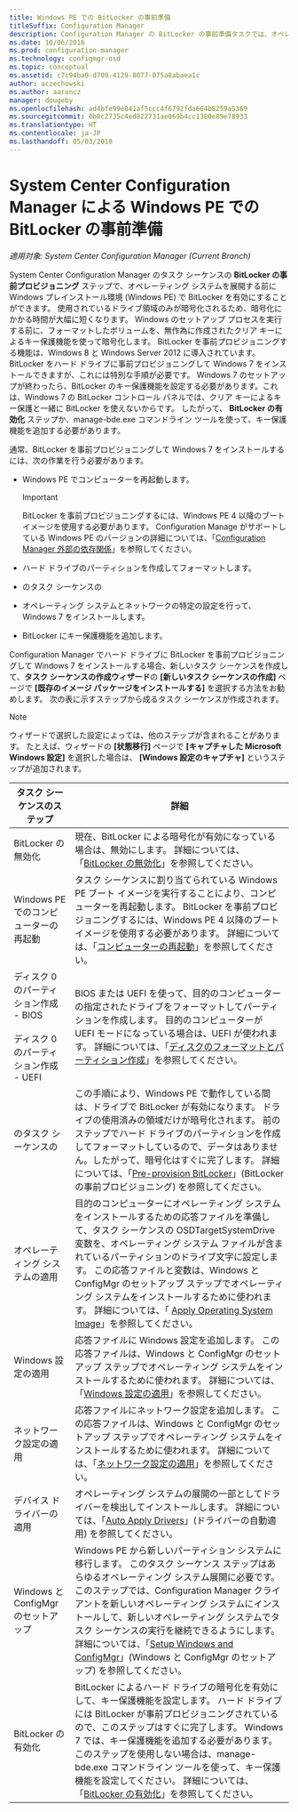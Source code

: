 ```yaml
---
title: Windows PE での BitLocker の事前準備
titleSuffix: Configuration Manager
description: Configuration Manager の BitLocker の事前準備タスクでは、オペレーティング システムを展開する前に Windows プレインストール環境で BitLocker を有効にします。
ms.date: 10/06/2016
ms.prod: configuration-manager
ms.technology: configmgr-osd
ms.topic: conceptual
ms.assetid: c7c94ba0-d709-4129-8077-075a8abaea1c
author: aczechowski
ms.author: aaroncz
manager: dougeby
ms.openlocfilehash: ad4bfe99e841af5ccc4f6792fda664b8259a5369
ms.sourcegitcommit: 0b0c2735c4ed822731ae069b4cc1380e89e78933
ms.translationtype: HT
ms.contentlocale: ja-JP
ms.lasthandoff: 05/03/2018
---
```

# <a name="preprovision-bitlocker-in-windows-pe-with-system-center-configuration-manager"></a>System Center Configuration Manager による Windows PE での BitLocker の事前準備

*適用対象: System Center Configuration Manager (Current Branch)*

System Center Configuration Manager のタスク シーケンスの **BitLocker の事前プロビジョニング** ステップで、オペレーティング システムを展開する前に Windows プレインストール環境 (Windows PE) で BitLocker を有効にすることができます。 使用されているドライブ領域のみが暗号化されるため、暗号化にかかる時間が大幅に短くなります。 Windows のセットアップ プロセスを実行する前に、フォーマットしたボリュームを、無作為に作成されたクリア キーによるキー保護機能を使って暗号化します。 BitLocker を事前プロビジョニングする機能は、Windows 8 と Windows Server 2012 に導入されています。 BitLocker をハード ドライブに事前プロビジョニングして Windows 7 をインストールできますが、これには特別な手順が必要です。 Windows 7 のセットアップが終わったら、BitLocker のキー保護機能を設定する必要があります。これは、Windows 7 の BitLocker コントロール パネルでは、クリア キーによるキー保護と一緒に BitLocker を使えないからです。 したがって、 **BitLocker の有効化** ステップか、manage-bde.exe コマンドライン ツールを使って、キー保護機能を追加する必要があります。  

 通常、BitLocker を事前プロビジョニングして Windows 7 をインストールするには、次の作業を行う必要があります。  

-   Windows PE でコンピューターを再起動します。  

    > [!IMPORTANT]  
    >  BitLocker を事前プロビジョニングするには、Windows PE 4 以降のブート イメージを使用する必要があります。 Configuration Manage がサポートしている Windows PE のバージョンの詳細については、「[Configuration Manager 外部の依存関係](../plan-design/infrastructure-requirements-for-operating-system-deployment.md#BKMK_ExternalDependencies)」を参照してください。  

-   ハード ドライブのパーティションを作成してフォーマットします。  

-   のタスク シーケンスの  

-   オペレーティング システムとネットワークの特定の設定を行って、Windows 7 をインストールします。  

-   BitLocker にキー保護機能を追加します。  

 Configuration Manager でハード ドライブに BitLocker を事前プロビジョニングして Windows 7 をインストールする場合、新しいタスク シーケンスを作成して、**タスク シーケンスの作成ウィザード**の **[新しいタスク シーケンスの作成]** ページで **[既存のイメージ パッケージをインストールする]** を選択する方法をお勧めします。 次の表に示すステップから成るタスク シーケンスが作成されます。  

> [!NOTE]  
>  ウィザードで選択した設定によっては、他のステップが含まれることがあります。 たとえば、ウィザードの **[状態移行]** ページで **[キャプチャした Microsoft Windows 設定]** を選択した場合は、 **[Windows 設定のキャプチャ]** というステップが追加されます。  

|タスク シーケンスのステップ|詳細|  
|------------------------|-------------|  
|BitLocker の無効化|現在、BitLocker による暗号化が有効になっている場合は、無効にします。 詳細については、「[BitLocker の無効化](../understand/task-sequence-steps.md#BKMK_DisableBitLocker)」を参照してください。|  
|Windows PE でのコンピューターの再起動|タスク シーケンスに割り当てられている Windows PE ブート イメージを実行することにより、コンピューターを再起動します。 BitLocker を事前プロビジョニングするには、Windows PE 4 以降のブート イメージを使用する必要があります。 詳細については、「[コンピューターの再起動](../understand/task-sequence-steps.md#BKMK_RestartComputer)」を参照してください。|  
|ディスク 0 のパーティション作成 - BIOS<br /><br /> ディスク 0 のパーティション作成 - UEFI|BIOS または UEFI を使って、目的のコンピューターの指定されたドライブをフォーマットしてパーティションを作成します。 目的のコンピューターが UEFI モードになっている場合は、UEFI が使われます。 詳細については、「[ディスクのフォーマットとパーティション作成](../understand/task-sequence-steps.md#BKMK_FormatandPartitionDisk)」を参照してください。|  
|のタスク シーケンスの|この手順により、Windows PE で動作している間は、ドライブで BitLocker が有効になります。 ドライブの使用済みの領域だけが暗号化されます。 前のステップでハード ドライブのパーティションを作成してフォーマットしているので、データはありません。したがって、暗号化はすぐに完了します。 詳細については、「[Pre-provision BitLocker](../understand/task-sequence-steps.md#BKMK_PreProvisionBitLocker)」(BitLocker の事前プロビジョニング) を参照してください。|  
|オペレーティング システムの適用|目的のコンピューターにオペレーティング システムをインストールするための応答ファイルを準備して、タスク シーケンスの OSDTargetSystemDrive 変数を、オペレーティング システム ファイルが含まれているパーティションのドライブ文字に設定します。 この応答ファイルと変数は、Windows と ConfigMgr のセットアップ ステップでオペレーティング システムをインストールするために使われます。 詳細については、「 [Apply Operating System Image](../understand/task-sequence-steps.md#BKMK_ApplyOperatingSystemImage)」を参照してください。|  
|Windows 設定の適用|応答ファイルに Windows 設定を追加します。 この応答ファイルは、Windows と ConfigMgr のセットアップ ステップでオペレーティング システムをインストールするために使われます。 詳細については、「[Windows 設定の適用](../understand/task-sequence-steps.md#BKMK_ApplyWindowsSettings)」を参照してください。|  
|ネットワーク設定の適用|応答ファイルにネットワーク設定を追加します。 この応答ファイルは、Windows と ConfigMgr のセットアップ ステップでオペレーティング システムをインストールするために使われます。 詳細については、「[ネットワーク設定の適用](../understand/task-sequence-steps.md#BKMK_ApplyNetworkSettings)」を参照してください。|  
|デバイス ドライバーの適用|オペレーティング システムの展開の一部としてドライバーを検出してインストールします。 詳細については、「[Auto Apply Drivers](../understand/task-sequence-steps.md#BKMK_AutoApplyDrivers)」(ドライバーの自動適用) を参照してください。|  
|Windows と ConfigMgr のセットアップ|Windows PE から新しいパーティション システムに移行します。 このタスク シーケンス ステップはあらゆるオペレーティング システム展開に必要です。 このステップでは、Configuration Manager クライアントを新しいオペレーティング システムにインストールして、新しいオペレーティング システムでタスク シーケンスの実行を継続できるようにします。 詳細については、「[Setup Windows and ConfigMgr](../understand/task-sequence-steps.md#BKMK_SetupWindowsandConfigMgr)」(Windows と ConfigMgr のセットアップ) を参照してください。|  
|BitLocker の有効化|BitLocker によるハード ドライブの暗号化を有効にして、キー保護機能を設定します。 ハード ドライブには BitLocker が事前プロビジョニングされているので、このステップはすぐに完了します。 Windows 7 では、キー保護機能を追加する必要があります。 このステップを使用しない場合は、manage-bde.exe コマンドライン ツールを使って、キー保護機能を設定してください。 詳細については、「[BitLocker の有効化](../understand/task-sequence-steps.md#BKMK_EnableBitLocker)」を参照してください。|  
